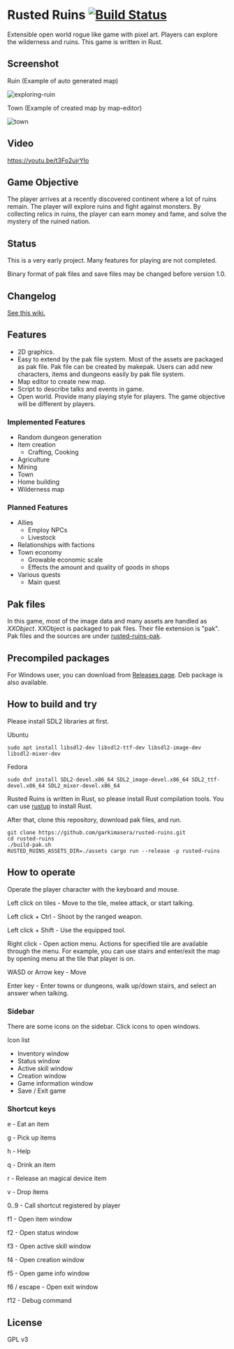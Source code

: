 # Rusted Ruins [![Build Status](https://github.com/garkimasera/rusted-ruins/actions/workflows/ci.yml/badge.svg)](https://github.com/garkimasera/rusted-ruins/actions)
Extensible open world rogue like game with pixel art. Players can explore the wilderness and ruins.
This game is written in Rust.

## Screenshot
Ruin (Example of auto generated map)

![exploring-ruin](https://raw.githubusercontent.com/wiki/garkimasera/rusted-ruins/images/screenshot-exploring-ruin.png)

Town (Example of created map by map-editor)

![town](https://raw.githubusercontent.com/wiki/garkimasera/rusted-ruins/images/screenshot-town.png)

## Video

https://youtu.be/t3Fo2ujrYIo

## Game Objective

The player arrives at a recently discovered continent where a lot of ruins remain. The player will explore ruins and fight against monsters. By collecting relics in ruins, the player can earn money and fame, and solve the mystery of the ruined nation.

## Status
This is a very early project. Many features for playing are not completed.

Binary format of pak files and save files may be changed before version 1.0.

## Changelog

[See this wiki.](https://github.com/garkimasera/rusted-ruins/wiki/Changelog)

## Features

* 2D graphics.
* Easy to extend by the pak file system. Most of the assets are packaged as pak file. Pak file can be created by makepak. Users can add new characters, items and dungeons easily by pak file system.
* Map editor to create new map.
* Script to describe talks and events in game.
* Open world. Provide many playing style for players. The game objective will be different by players.

### Implemented Features

- Random dungeon generation
- Item creation
  - Crafting, Cooking
- Agriculture
- Mining
- Town
- Home building
- Wilderness map

### Planned Features

- Allies
  - Employ NPCs
  - Livestock
- Relationships with factions
- Town economy
  - Growable economic scale
  - Effects the amount and quality of goods in shops
- Various quests
  - Main quest

## Pak files
In this game, most of the image data and many assets are handled as *XXObject*.
XXObject is packaged to pak files. Their file extension is "pak".
Pak files and the sources are under [rusted-ruins-pak](https://github.com/garkimasera/rusted-ruins-pak).

## Precompiled packages

For Windows user, you can download from [Releases page](https://github.com/garkimasera/rusted-ruins/releases).
Deb package is also available.

## How to build and try
Please install SDL2 libraries at first.  

Ubuntu
```shell
sudo apt install libsdl2-dev libsdl2-ttf-dev libsdl2-image-dev libsdl2-mixer-dev
```

Fedora
```shell
sudo dnf install SDL2-devel.x86_64 SDL2_image-devel.x86_64 SDL2_ttf-devel.x86_64 SDL2_mixer-devel.x86_64
```

Rusted Ruins is written in Rust, so please install Rust compilation tools. You can use [rustup](https://www.rustup.rs/) to install Rust.

After that, clone this repository, download pak files, and run.

```shell
git clone https://github.com/garkimasera/rusted-ruins.git
cd rusted-ruins
./build-pak.sh
RUSTED_RUINS_ASSETS_DIR=./assets cargo run --release -p rusted-ruins
```

## How to operate

Operate the player character with the keyboard and mouse.

Left click on tiles - Move to the tile, melee attack, or start talking.

Left click + Ctrl - Shoot by the ranged weapon.

Left click + Shift - Use the equipped tool.

Right click - Open action menu. Actions for specified tile are available through the menu. For example, you can use stairs and enter/exit the map by opening menu at the tile that player is on.

WASD or Arrow key - Move

Enter key - Enter towns or dungeons, walk up/down stairs, and select an answer when talking.

### Sidebar

There are some icons on the sidebar. Click icons to open windows.

Icon list

* Inventory window
* Status window
* Active skill window
* Creation window
* Game information window
* Save / Exit game

### Shortcut keys

e - Eat an item

g - Pick up items

h - Help

q - Drink an item

r - Release an magical device item

v - Drop items

0..9 - Call shortcut registered by player

f1 - Open item window

f2 - Open status window

f3 - Open active skill window

f4 - Open creation window

f5 - Open game info window

f6 / escape - Open exit window

f12 - Debug command

## License
GPL v3

